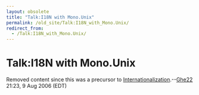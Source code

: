 ```yaml
---
layout: obsolete
title: "Talk:I18N with Mono.Unix"
permalink: /old_site/Talk:I18N_with_Mono.Unix/
redirect_from:
  - /Talk:I18N_with_Mono.Unix/
---
```


Talk:I18N with Mono.Unix
========================

Removed content since this was a precursor to [Internationalization]({{site.github.url}}/old_site/Internationalization "Internationalization").--[Ghe22](/index.php?title=User:Ghe22&action=edit&redlink=1 "User:Ghe22 (page does not exist)") 21:23, 9 Aug 2006 (EDT)

